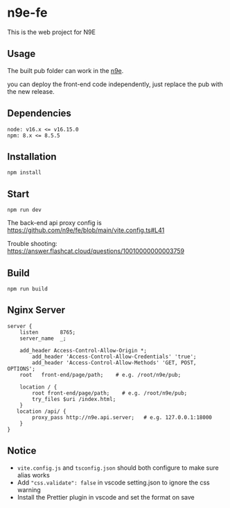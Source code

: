 # n9e-fe

This is the web project for N9E

## Usage

The built pub folder can work in the [n9e](https://github.com/ccfos/nightingale/).

you can deploy the front-end code independently, just replace the pub with the new release.

## Dependencies

```
node: v16.x <= v16.15.0
npm: 8.x <= 8.5.5
```

## Installation

```
npm install
```

## Start

```
npm run dev
```

The back-end api proxy config is https://github.com/n9e/fe/blob/main/vite.config.ts#L41

Trouble shooting: https://answer.flashcat.cloud/questions/10010000000003759

## Build

```
npm run build
```

## Nginx Server

```
server {
    listen       8765;
    server_name  _;

    add_header Access-Control-Allow-Origin *;
        add_header 'Access-Control-Allow-Credentials' 'true';
        add_header 'Access-Control-Allow-Methods' 'GET, POST, OPTIONS';
    root   front-end/page/path;    # e.g. /root/n9e/pub;

    location / {
        root front-end/page/path;    # e.g. /root/n9e/pub;
        try_files $uri /index.html;
    }
   location /api/ {
        proxy_pass http://n9e.api.server;   # e.g. 127.0.0.1:18000
    }
}
```

## Notice

- `vite.config.js` and `tsconfig.json` should both configure to make sure alias works
- Add `"css.validate": false` in vscode setting.json to ignore the css warning
- Install the Prettier plugin in vscode and set the format on save

